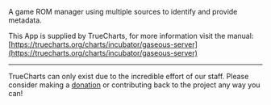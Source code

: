 A game ROM manager using multiple sources to identify and provide metadata.

This App is supplied by TrueCharts, for more information visit the manual: [https://truecharts.org/charts/incubator/gaseous-server](https://truecharts.org/charts/incubator/gaseous-server)

---

TrueCharts can only exist due to the incredible effort of our staff.
Please consider making a [donation](https://truecharts.org/sponsor) or contributing back to the project any way you can!
